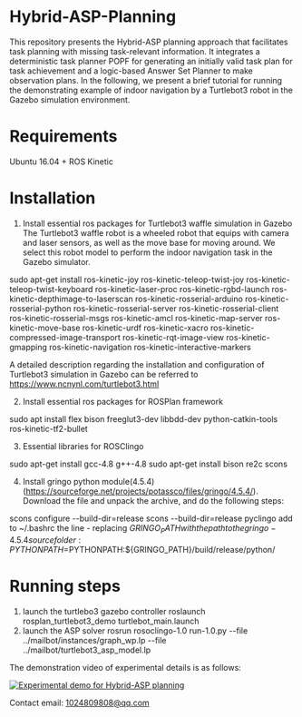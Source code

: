 # Hybrid-ASP-Planning

This repository presents the Hybrid-ASP planning approach that facilitates task planning with missing task-relevant information. It integrates
a deterministic task planner POPF for generating an initially valid task plan for task achievement and a logic-based Answer Set Planner to make observation plans. In the following, we present a brief tutorial for running the demonstrating example of indoor navigation by a Turtlebot3 robot in the Gazebo simulation environment. 

# Requirements
Ubuntu 16.04 + ROS Kinetic 

# Installation

1. Install essential ros packages for Turtlebot3 waffle simulation in Gazebo
The Turtlebot3 waffle robot is a wheeled robot that equips with camera and laser sensors, as well as the move base for moving around. We select this robot model to perform the indoor navigation task in the Gazebo simulator.

sudo apt-get install ros-kinetic-joy ros-kinetic-teleop-twist-joy ros-kinetic-teleop-twist-keyboard ros-kinetic-laser-proc ros-kinetic-rgbd-launch ros-kinetic-depthimage-to-laserscan ros-kinetic-rosserial-arduino ros-kinetic-rosserial-python ros-kinetic-rosserial-server ros-kinetic-rosserial-client ros-kinetic-rosserial-msgs ros-kinetic-amcl ros-kinetic-map-server ros-kinetic-move-base ros-kinetic-urdf ros-kinetic-xacro ros-kinetic-compressed-image-transport ros-kinetic-rqt-image-view ros-kinetic-gmapping ros-kinetic-navigation ros-kinetic-interactive-markers

A detailed description regarding the installation and configuration of Turtlebot3 simulation in Gazebo can be referred to https://www.ncnynl.com/turtlebot3.html

2. Install essential ros packages for ROSPlan framework

sudo apt install flex bison freeglut3-dev libbdd-dev python-catkin-tools ros-kinetic-tf2-bullet

3. Essential libraries for ROSClingo 

sudo apt-get install gcc-4.8 g++-4.8
sudo apt-get install bison re2c scons

4. Install gringo python module(4.5.4) (https://sourceforge.net/projects/potassco/files/gringo/4.5.4/).
Download the file and unpack the archive, and do the following steps:

scons configure --build-dir=release
scons --build-dir=release pyclingo
add to ~/.bashrc the line - replacing ${GRINGO_PATH} with the path to the gringo-4.5.4 source folder:
PYTHONPATH=$PYTHONPATH:${GRINGO_PATH}/build/release/python/

# Running steps

1. launch the turtlebo3 gazebo controller
roslaunch rosplan_turtlebot3_demo turtlebot_main.launch
2. launch the ASP solver
rosrun rosoclingo-1.0 run-1.0.py --file ../mailbot/instances/graph_wp.lp --file ../mailbot/turtlebot3_asp_model.lp

The demonstration video of experimental details is as follows:

[![Experimental demo for Hybrid-ASP planning](https://res.cloudinary.com/marcomontalbano/image/upload/v1632130243/video_to_markdown/images/youtube--2WkFsKWoYWI-c05b58ac6eb4c4700831b2b3070cd403.jpg)](https://youtu.be/2WkFsKWoYWI "Experimental demo for Hybrid-ASP planning")

Contact email: 1024809808@qq.com

